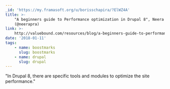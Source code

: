 ```yaml
---
_id: 'https://my.framasoft.org/u/borisschapira/?ElWZ4A'
title: >-
    "A beginners guide to Performance optimization in Drupal 8", Neera Prajapati
    (@neerapra)
link: >-
    http://valuebound.com/resources/blog/a-beginners-guide-to-performance-optimization-drupal-8
date: '2018-01-11'
tags:
    - name: boostmarks
      slug: boostmarks
    - name: drupal
      slug: drupal
---
```


<div class="markdown"><p>&quot;In Drupal 8, there are specific tools and modules to optimize the site performance.&quot;
</p></div>
